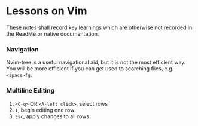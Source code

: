 # Lessons on Vim

These notes shall record key learnings which are otherwise not recorded in the ReadMe or native documentation.


### Navigation

Nvim-tree is a useful navigational aid, but it is not the most efficient way.
You will be more efficient if you can get used to searching files, e.g. `<space>fg`.


### Multiline Editing

1. `<C-q>` OR `<A-left click>`, select rows 
2. `I`, begin editing one row
3. `Esc`, apply changes to all rows
